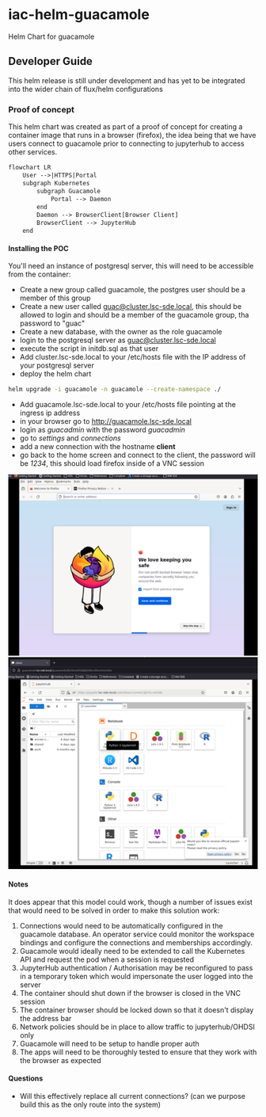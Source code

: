 # iac-helm-guacamole
Helm Chart for guacamole


## Developer Guide
This helm release is still under development and has yet to be integrated into the wider chain of flux/helm configurations

### Proof of concept
This helm chart was created as part of a proof of concept for creating a container image that runs in a browser (firefox), the idea being that we have users connect to guacamole prior to connecting to jupyterhub to access other services.

```mermaid
flowchart LR
    User -->|HTTPS|Portal
    subgraph Kubernetes
        subgraph Guacamole
            Portal --> Daemon
        end
        Daemon --> BrowserClient[Browser Client]
        BrowserClient --> JupyterHub
    end
```



#### Installing the POC
You'll need an instance of postgresql server, this will need to be accessible from the container:
* Create a new group called guacamole, the postgres user should be a member of this group
* Create a new user called guac@cluster.lsc-sde.local, this should be allowed to login and should be a member of the guacamole group, tha password to "guac"
* Create a new database, with the owner as the role guacamole
* login to the postgresql server as guac@cluster.lsc-sde.local
* execute the script in initdb.sql as that user
* Add cluster.lsc-sde.local to your /etc/hosts file with the IP address of your postgresql server
* deploy the helm chart

```bash
helm upgrade -i guacamole -n guacamole --create-namespace ./
```

* Add guacamole.lsc-sde.local to your /etc/hosts file pointing at the ingress ip address
* in your browser go to http://guacamole.lsc-sde.local
* login as *guacadmin* with the password *guacadmin*
* go to *settings* and *connections*
* add a new connection with the hostname **client**
* go back to the home screen and connect to the client, the password will be *1234*, this should load firefox inside of a VNC session

![Logged in to firefox browser via Guacamole](./docs/image.png)
![Logged in to jupyterhub via firefox browser via Guacamole](./docs/jupyter-via-guacamole.png)

#### Notes
It does appear that this model could work, though a number of issues exist that would need to be solved in order to make this solution work:
1. Connections would need to be automatically configured in the guacamole database. An operator service could monitor the workspace bindings and configure the connections and memberships accordingly.
1. Guacamole would ideally need to be extended to call the Kubernetes API and request the pod when a session is requested 
1. JupyterHub authentication / Authorisation may be reconfigured to pass in a temporary token which would impersonate the user logged into the server
1. The container should shut down if the browser is closed in the VNC session
1. The container browser should be locked down so that it doesn't display the address bar
1. Network policies should be in place to allow traffic to jupyterhub/OHDSI only
1. Guacamole will need to be setup to handle proper auth
1. The apps will need to be thoroughly tested to ensure that they work with the browser as expected

#### Questions
* Will this effectively replace all current connections? (can we purpose build this as the only route into the system)